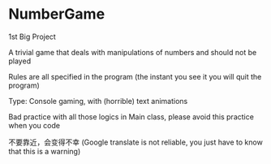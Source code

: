 # NumberGame

1st Big Project

A trivial game that deals with manipulations of numbers and should not be played

Rules are all specified in the program (the instant you see it you will quit the program)

Type: Console gaming, with (horrible) text animations

Bad practice with all those logics in Main class, please avoid this practice when you code

不要靠近，会变得不幸 (Google translate is not reliable, you just have to know that this is a warning)
